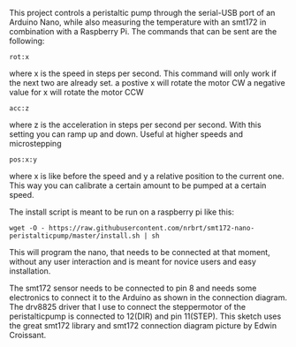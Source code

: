 This project controls a peristaltic pump through the serial-USB port of an Arduino Nano, while also measuring the temperature with an smt172 in combination with a Raspberry Pi.
The commands that can be sent are the following:

`rot:x`

where x is the speed in steps per second. This command will only work if the next two are already set.
a postive x will rotate the motor CW a negative value for x will rotate the motor CCW

`acc:z`

where z is the acceleration in steps per second per second. With this setting you can ramp up and down. Useful at higher speeds and microstepping

`pos:x:y`

where x is like before the speed and y a relative position to the current one. This way you can calibrate a certain amount to be pumped at a certain speed.

The install script is meant to be run on a raspberry pi like this:

`wget -O - https://raw.githubusercontent.com/nrbrt/smt172-nano-peristalticpump/master/install.sh | sh`

This will program the nano, that needs to be connected at that moment, without any user interaction and is meant for novice users
and easy installation.

The smt172 sensor needs to be connected to pin 8 and needs some electronics to connect it to the Arduino as shown in the connection diagram.
The drv8825 driver that I use to connect the steppermotor of the peristalticpump is connected to 12(DIR) and pin 11(STEP).
This sketch uses the great smt172 library and smt172 connection diagram picture by Edwin Croissant.
